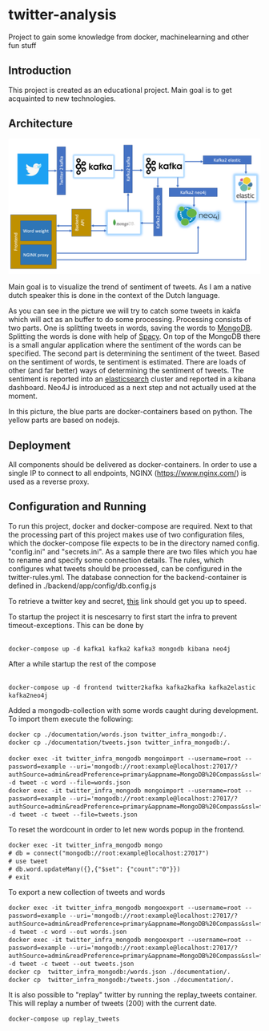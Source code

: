 # twitter-analysis

Project to gain some knowledge from docker, machinelearning and other fun stuff

## Introduction

This project is created as an educational project. Main goal is to get acquainted to new technologies.

## Architecture

![Architecture](./documentation/start-architecture.png)

Main goal is to visualize the trend of sentiment of tweets. As I am a native dutch speaker this is done in the context of the Dutch language.

As you can see in the picture we will try to catch some tweets in kakfa which will act as an buffer to do some processing. Processing consists of two parts. One is splitting tweets in words, saving the words to [MongoDB](https://www.mongodb.com/). Splitting the words is done with help of [Spacy](https://spacy.io/). On top of the MongoDB there is a small angular application where the sentiment of the words can be specified. 
The second part is determining the sentiment of the tweet. Based on the sentiment of words, te sentiment is estimated. There are loads of other (and far better) ways of determining the sentiment of tweets.
The sentiment is reported into an [elasticsearch](https://www.elastic.co) cluster and reported in a kibana dashboard. 
Neo4J is introduced as a next step and not actually used at the moment.

In this picture, the blue parts are docker-containers based on python. The yellow parts are based on nodejs.

## Deployment

All components should be delivered as docker-containers. In order to use a single IP to connect to all endpoints, NGINX (https://www.nginx.com/) is used as a reverse proxy.

## Configuration and Running 

To run this project, docker and docker-compose are required. 
Next to that the processing part of this project makes use of two configuration files, which the docker-compose file expects to be in the directory named config. "config.ini" and "secrets.ini". As a sample there are two files which you hae to rename and specify some connection details.
The rules, which configures what tweets should be processed, can be configured in the twitter-rules.yml.
The database connection for the backend-container is defined in ./backend/app/config/db.config.js


To retrieve a twitter key and secret, [this](https://support.yapsody.com/hc/en-us/articles/360003291573-How-do-I-get-a-Twitter-Consumer-Key-and-Consumer-Secret-key-#:~:text=How%20do%20I%20get%20a%20Twitter%20Consumer%20Key%20and%20Consumer%20Secret%20key%3F,-Ralph&text=Go%20to%20the%20API%20Keys,the%20screen%20into%20our%20application.) link should get you up to speed.


To startup the project it is nescesarry to first start the infra to prevent timeout-exceptions.
This can be done by  

```

docker-compose up -d kafka1 kafka2 kafka3 mongodb kibana neo4j

```

After a while startup the rest of the compose

```

docker-compose up -d frontend twitter2kafka kafka2kafka kafka2elastic kafka2neo4j

```

Added a mongodb-collection with some words caught during development. To import them execute the following:

```
docker cp ./documentation/words.json twitter_infra_mongodb:/. 
docker cp ./documentation/tweets.json twitter_infra_mongodb:/. 

docker exec -it twitter_infra_mongodb mongoimport --username=root --password=example --uri='mongodb://root:example@localhost:27017/?authSource=admin&readPreference=primary&appname=MongoDB%20Compass&ssl=false' -d tweet -c word --file=words.json
docker exec -it twitter_infra_mongodb mongoimport --username=root --password=example --uri='mongodb://root:example@localhost:27017/?authSource=admin&readPreference=primary&appname=MongoDB%20Compass&ssl=false' -d tweet -c tweet --file=tweets.json
```

To reset the wordcount in order to let new words popup in the frontend.

```
docker exec -it twitter_infra_mongodb mongo
# db = connect("mongodb://root:example@localhost:27017")
# use tweet
# db.word.updateMany({},{"$set": {"count":"0"}})
# exit
```

To export a new collection of tweets and words
```
docker exec -it twitter_infra_mongodb mongoexport --username=root --password=example --uri='mongodb://root:example@localhost:27017/?authSource=admin&readPreference=primary&appname=MongoDB%20Compass&ssl=false' -d tweet -c word --out words.json
docker exec -it twitter_infra_mongodb mongoexport --username=root --password=example --uri='mongodb://root:example@localhost:27017/?authSource=admin&readPreference=primary&appname=MongoDB%20Compass&ssl=false' -d tweet -c tweet --out tweets.json
docker cp  twitter_infra_mongodb:/words.json ./documentation/.
docker cp  twitter_infra_mongodb:/tweets.json ./documentation/.

```

It is also possible to "replay" twitter by running the replay_tweets container. This will replay a number of tweets (200) with the current date.

```
docker-compose up replay_tweets

```

